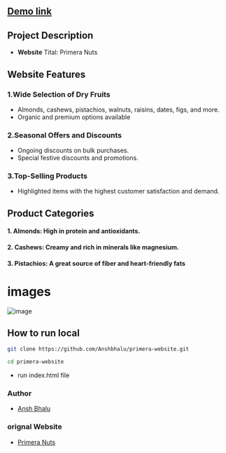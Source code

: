 ## [Demo link]("https://anshbhalu.github.io/primera-website/") 

## **Project Description**
+ **Website** Tital: Primera Nuts
## **Website Features**
### 1.Wide Selection of Dry Fruits 
+ Almonds, cashews, pistachios, walnuts, raisins, dates, figs, and more.
+ Organic and premium options available 
### 2.Seasonal Offers and Discounts
+ Ongoing discounts on bulk purchases.
+ Special festive discounts and promotions.
### 3.Top-Selling Products 
+ Highlighted items with the highest customer satisfaction and demand.
## **Product Categories**
#### 1.  Almonds: High in protein and antioxidants.
#### 2.  Cashews: Creamy and rich in minerals like magnesium.
#### 3.  Pistachios: A great source of fiber and heart-friendly fats

# **images**
![image](assets/home.png)

## **How to run local**
```bash
git clone https://github.com/Anshbhalu/primera-website.git 

cd primera-website
```
+ run index.html file


### Author

+ [Ansh Bhalu](https://github.com/anshbhalu) 

### orignal Website 
+ [Primera Nuts](https://primeranuts.com/)
